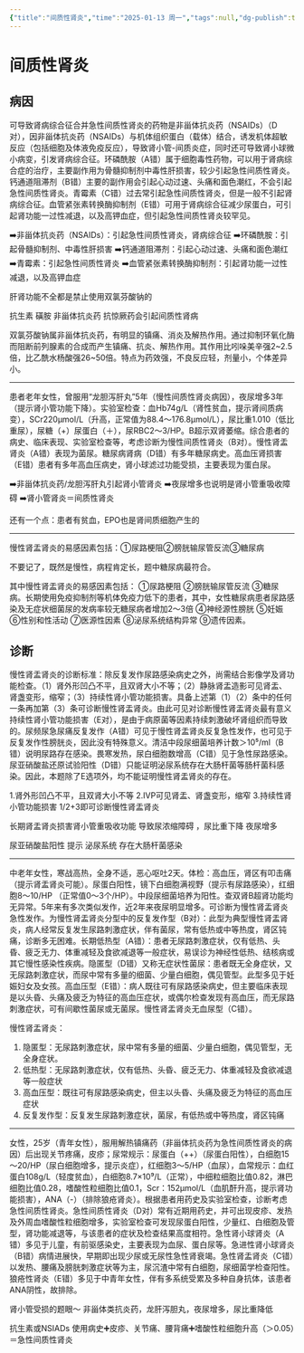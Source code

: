 ```yaml
---
{"title":"间质性肾炎","time":"2025-01-13 周一","tags":null,"dg-publish":true,"permalink":"/200 学习/208 内科学/第05篇 泌尿系统/第04章 间质性肾炎/间质性肾炎/","dgPassFrontmatter":true,"created":"2025-01-13T14:20:31.000+08:00","updated":"2025-01-13T14:34:12.000+08:00"}
---
```


# 间质性肾炎
## 病因
可导致肾病综合征合并急性间质性肾炎的药物是非甾体抗炎药（NSAIDs）（D对），因非甾体抗炎药（NSAIDs）与机体组织蛋白（载体）结合，诱发机体超敏反应（包括细胞及体液免疫反应），导致肾小管-间质炎症，同时还可导致肾小球微小病变，引发肾病综合征。环磷酰胺（A错）属于细胞毒性药物，可以用于肾病综合症的治疗，主要副作用为骨髓抑制剂中毒性肝损害，较少引起急性间质性肾炎。钙通道阻滞剂（B错）主要的副作用会引起心动过速、头痛和面色潮红，不会引起急性间质性肾炎。青霉素（C错）过去常引起急性间质性肾炎，但是一般不引起肾病综合征。血管紧张素转换酶抑制剂（E错）可用于肾病综合征减少尿蛋白，可引起肾功能一过性减退，以及高钾血症，但引起急性间质性肾炎较罕见。

➡️非甾体抗炎药（NSAIDs）：引起急性间质性肾炎，肾病综合征
➡️环磷酰胺：引起骨髓抑制剂、中毒性肝损害
➡️钙通道阻滞剂：引起心动过速、头痛和面色潮红
➡️青霉素：引起急性间质性肾炎
➡️血管紧张素转换酶抑制剂：引起肾功能一过性减退，以及高钾血症


肝肾功能不全都是禁止使用双氯芬酸钠的

抗生素 磺胺 非甾体抗炎药 抗惊厥药会引起间质性肾病

双氯芬酸钠属非甾体抗炎药，有明显的镇痛、消炎及解热作用。通过抑制环氧化酶而阻断前列腺素的合成而产生镇痛、抗炎、解热作用。其作用比吲哚美辛强2~2.5倍，比乙酰水杨酸强26~50倍。特点为药效强，不良反应轻，剂量小，个体差异小。

***
患者老年女性，曾服用“龙胆泻肝丸”5年（慢性间质性肾炎病因），夜尿增多3年（提示肾小管功能下降）。实验室检查：血Hb74g/L（肾性贫血，提示肾间质病变），SCr220µmol/L（升高，正常值为88.4～176.8µmol/L），尿比重1.010（低比重尿），尿糖（+）尿蛋白（＋），尿RBC2～3/HP。B超示双肾萎缩。综合患者的病史、临床表现、实验室检查等，考虑诊断为慢性间质性肾炎（B对）。慢性肾盂肾炎（A错）表现为菌尿。糖尿病肾病（D错）有多年糖尿病史。高血压肾损害（E错）患者有多年高血压病史，肾小球滤过功能受损，主要表现为蛋白尿。

➡️非甾体抗炎药/龙胆泻肝丸引起肾小管肾炎
➡️夜尿增多也说明是肾小管重吸收障碍
➡️肾小管肾炎＝间质性肾炎

还有一个点：患者有贫血，EPO也是肾间质细胞产生的
***
慢性肾盂肾炎的易感因素包括：①尿路梗阻②膀胱输尿管反流③糖尿病

不要记了，既然是慢性，病程肯定长，题中糖尿病最符合。

其中慢性肾盂肾炎的易感因素包括：
①尿路梗阻
②膀胱输尿管反流
③糖尿病。长期使用免疫抑制剂等机体免疫力低下的患者，其中，女性糖尿病患者尿路感染及无症状细菌尿的发病率较无糖尿病者增加2～3倍
④神经源性膀胱
⑤妊娠
⑥性别和性活动
⑦医源性因素
⑧泌尿系统结构异常
⑨遗传因素。

## 诊断

慢性肾盂肾炎的诊断标准：除反复发作尿路感染病史之外，尚需结合影像学及肾功能检查。（1）肾外形凹凸不平，且双肾大小不等；（2）静脉肾盂造影可见肾盂、肾盏变形，缩窄；（3）持续性肾小管功能损害。具备上述第（1）（2）条中的任何一条再加第（3）条可诊断慢性肾盂肾炎。由此可见对诊断慢性肾盂肾炎最有意义持续性肾小管功能损害（E对），是由于病原菌等因素持续刺激破坏肾组织而导致的。尿频尿急尿痛反复发作（A错）可见于慢性肾盂肾炎反复急性发作，也可见于反复发作性膀胱炎，因此没有特殊意义。清洁中段尿细菌培养计数＞10⁵/ml（B错）说明尿路存在感染。畏寒发热，尿白细胞数增高（C错）见于急性尿路感染。尿亚硝酸盐还原试验阳性（D错）只能证明泌尿系统存在大肠杆菌等肠杆菌科感染。因此，本题除了E选项外，均不能证明慢性肾盂肾炎的存在。

1.肾外形凹凸不平，且双肾大小不等
2.IVP可见肾盂、肾盏变形，缩窄
3.持续性肾小管功能损害
1/2+3即可诊断慢性肾盂肾炎

长期肾盂肾炎损害肾小管重吸收功能 导致尿浓缩障碍 ，尿比重下降 夜尿增多

尿亚硝酸盐阳性 
提示 泌尿系统 存在大肠杆菌感染

***
中老年女性，寒战高热，全身不适，恶心呕吐2天。体检：高血压，肾区有叩击痛（提示肾盂肾炎可能）。尿蛋白阳性，镜下白细胞满视野（提示有尿路感染），红细胞8～10/HP （正常值0～3个/HP）。中段尿细菌培养为阳性。查双肾B超肾功能均无异常。5年来有多次类似发作，近2年来夜尿明显增多。可诊断为慢性肾盂肾炎急性发作。为慢性肾盂肾炎分型中的反复发作型（B对）：此型为典型慢性肾盂肾炎，病人经常反复发生尿路刺激症状，伴有菌尿，常有低热或中等热度，肾区钝痛，诊断多无困难。长期低热型（A错）：患者无尿路刺激症状，仅有低热、头昏、疲乏无力、体重减轻及食欲减退等一般症状，易误诊为神经性低热、结核病或其它慢性感染性疾病。隐匿型（D错）又称无症状性菌尿：患者既无全身症状，又无尿路刺激症状，而尿中常有多量的细菌、少量白细胞，偶见管型。此型多见于妊娠妇女及女孩。高血压型（E错）：病人既往可有尿路感染病史，但主要临床表现是以头昏、头痛及疲乏为特征的高血压症状，或偶尔检查发现有高血压，而无尿路刺激症状，可有间歇性菌尿或无菌尿。慢性肾盂肾炎无血尿型（C错）。

慢性肾盂肾炎：
1. 隐匿型：无尿路刺激症状，尿中常有多量的细菌、少量白细胞，偶见管型，无全身症状。
2. 低热型：无尿路刺激症状，仅有低热、头昏、疲乏无力、体重减轻及食欲减退等一般症状
3. 高血压型：既往可有尿路感染病史，但主以头昏、头痛及疲乏为特征的高血压症状
4. 反复发作型：反复发生尿路刺激症状，菌尿，有低热或中等热度，肾区钝痛

***
女性，25岁（青年女性），服用解热镇痛药（非甾体抗炎药为急性间质性肾炎的病因）后出现关节疼痛，皮疹；尿常规示：尿蛋白（++）（尿蛋白阳性），白细胞15～20/HP（尿白细胞增多，提示炎症），红细胞3～5/HP（血尿），血常规示：血红蛋白108g/L（轻度贫血），白细胞8.7×10⁹/L（正常），中细粒细胞比值0.82，淋巴细胞比值0.28，嗜酸性粒细胞比值0.1，Scr：152μmol/L（血肌酐升高，提示肾功能损害），ANA（-）（排除狼疮肾炎）。根据患者用药史及实验室检查，诊断考虑急性间质性肾炎。急性间质性肾炎（D对）常有近期用药史，并可出现皮疹、发热及外周血嗜酸性粒细胞增多，实验室检查可发现尿蛋白阳性，少量红、白细胞及管型，肾功能减退等，与该患者的症状及检查结果高度相符。急性肾小球肾炎（A错）多见于儿童，有前驱感染史，主要表现为血尿、蛋白尿等。急进性肾小球肾炎（B错）病情进展快，早期即出现少尿或无尿性急性肾衰竭。急性肾盂肾炎（C错）以发热、腰痛及膀胱刺激症状等为主，尿沉渣中常有白细胞，尿细菌学检查阳性。狼疮性肾炎（E错）多见于中青年女性，伴有多系统受累及多种自身抗体，该患者ANA阴性，故排除。

肾小管受损的题眼～
非甾体类抗炎药，龙肝泻胆丸，夜尿增多，尿比重降低

抗生素或NSIADs 使用病史➕皮疹、关节痛、腰背痛➕嗜酸性粒细胞升高（＞0.05）＝急性间质性肾炎










































































































































































































































































































































































































































